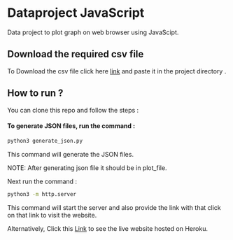 # Dataproject JavaScript

Data project to plot graph on web browser using JavaScipt.

## Download the required csv file
To Download the csv file click here <a href="https://datahub.io/core/population-growth-estimates-and-projections/r/population-estimates.csv">link</a>  and paste it in the  project directory .

## How to run ?
You can clone this repo and follow the steps :
#### To generate JSON files, run the command :
```bash
python3 generate_json.py
```
This command will generate the JSON files.

NOTE: After generating json file it should be in plot_file.

Next run the command :
```bash
python3 -m http.server
```
This command will start the server and also provide the link with that click on that link to visit the website.

Alternatively,
Click this <a href="https://javascript-data-project.herokuapp.com/">Link</a> to see the live website hosted on Heroku.






